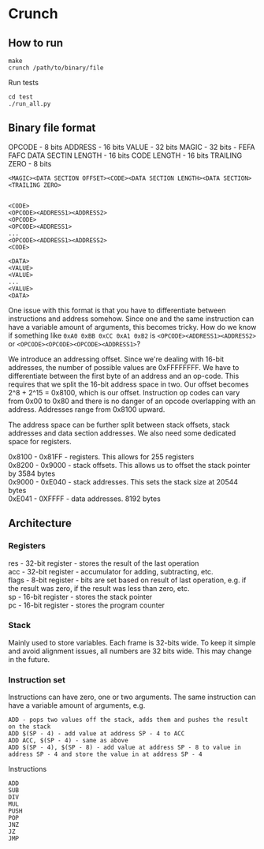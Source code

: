# Crunch

## How to run

```
make
crunch /path/to/binary/file
```

Run tests

```
cd test
./run_all.py
```

## Binary file format

OPCODE - 8 bits
ADDRESS - 16 bits
VALUE - 32 bits
MAGIC - 32 bits - FEFA FAFC
DATA SECTIN LENGTH - 16 bits
CODE LENGTH - 16 bits
TRAILING ZERO - 8 bits

```
<MAGIC><DATA SECTION OFFSET><CODE><DATA SECTION LENGTH><DATA SECTION><TRAILING ZERO>


<CODE>
<OPCODE><ADDRESS1><ADDRESS2>
<OPCODE>
<OPCODE><ADDRESS1>
...
<OPCODE><ADDRESS1><ADDRESS2>
<CODE>

<DATA>
<VALUE>
<VALUE>
...
<VALUE>
<DATA>

```

One issue with this format is that you have to differentiate between instructions and address somehow. Since one and the same instruction can have a
variable amount of arguments, this becomes tricky. How do we know if something like `0xA0 0xBB 0xCC 0xA1 0xB2` is `<OPCODE><ADDRESS1><ADDRESS2>` or `<OPCODE><OPCODE><OPCODE><ADDRESS1>`?

We introduce an addressing offset. Since we're dealing with 16-bit addresses, the number of possible values are 0xFFFFFFFF. We have to differentiate between the first byte of an address
and an op-code. This requires that we split the 16-bit address space in two. Our offset becomes 2^8 + 2^15 = 0x8100, which is our offset. Instruction op codes can vary from 0x00 to 0x80
and there is no danger of an opcode overlapping with an address. Addresses range from 0x8100 upward.

The address space can be further split between stack offsets, stack addresses and data section addresses. We also need some dedicated space for registers.

0x8100 - 0x81FF - registers. This allows for 255 registers  
0x8200 - 0x9000 - stack offsets. This allows us to offset the stack pointer by 3584 bytes  
0x9000 - 0xE040 - stack addresses. This sets the stack size at 20544 bytes  
0xE041 - 0XFFFF - data addresses. 8192 bytes  

## Architecture

### Registers

res - 32-bit register - stores the result of the last operation  
acc - 32-bit register - accumulator for adding, subtracting, etc.  
flags - 8-bit register - bits are set based on result of last operation, e.g. if the result was zero, if the result was less than zero, etc.  
sp - 16-bit register - stores the stack pointer  
pc - 16-bit register - stores the program counter  

### Stack

Mainly used to store variables. Each frame is 32-bits wide. To keep it simple and avoid alignment issues,
all numbers are 32 bits wide. This may change in the future.

### Instruction set

Instructions can have zero, one or two arguments. The same instruction can have a variable amount of arguments, e.g.

```
ADD - pops two values off the stack, adds them and pushes the result on the stack
ADD $(SP - 4) - add value at address SP - 4 to ACC
ADD ACC, $(SP - 4) - same as above
ADD $(SP - 4), $(SP - 8) - add value at address SP - 8 to value in address SP - 4 and store the value in at address SP - 4
```

Instructions
```
ADD
SUB
DIV
MUL
PUSH
POP
JNZ
JZ
JMP
```
